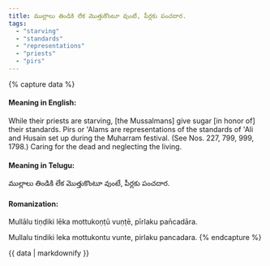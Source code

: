 ```yaml
---
title: ముల్లాలు తిండికి లేక మొత్తుకొంటూ వుంటే, పీర్లకు పంచదార.
tags:
  - "starving"
  - "standards"
  - "representations"
  - "priests"
  - "pirs"
---
```


{% capture data %}
#### Meaning in English:
While their priests are starving, [the Mussalmans] give sugar [in honor of] their standards.
Pirs or  'Alams are representations of the standards of 'Ali and Husain set up during the Muharram festival.
(See Nos. 227, 799, 999, 1798.)
Caring for the dead and neglecting the living.

#### Meaning in Telugu:
ముల్లాలు తిండికి లేక మొత్తుకొంటూ వుంటే, పీర్లకు పంచదార.

#### Romanization:
Mullālu tiṇḍiki lēka mottukoṇṭū vuṇṭē, pīrlaku pan̄cadāra.

Mullalu tindiki leka mottukontu vunte, pirlaku pancadara.
{% endcapture %}

{{ data | markdownify }}

